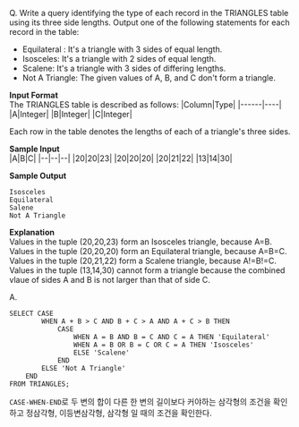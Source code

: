 Q. Write a query identifying the type of each record in the TRIANGLES table using its three side lengths. Output one of the following statements for each record in the table:

- Equilateral : It's a triangle with 3 sides of equal length.
- Isosceles: It's a triangle with 2 sides of equal length.
- Scalene: It's a triangle with 3 sides of differing lengths.
- Not A Triangle: The given values of A, B, and C don't form a triangle.

<strong>Input Format</strong><br>
The TRIANGLES table is described as follows:
|Column|Type|
|------|----|
|A|Integer|
|B|Integer|
|C|Integer|

Each row in the table denotes the lengths of each of a triangle's three sides.

<strong>Sample Input</strong><br>
|A|B|C|
|--|--|--|
|20|20|23|
|20|20|20|
|20|21|22|
|13|14|30|

<strong>Sample Output</strong><br>
```
Isosceles
Equilateral
Salene
Not A Triangle
```

<strong>Explanation</strong><br>
Values in the tuple (20,20,23) form an Isosceles triangle, because A=B.<br>
Values in the tuple (20,20,20) form an Equilateral triangle, because A=B=C. <br>
Values in the tuple (20,21,22) form a Scalene triangle, because A!=B!=C.<br>
Values in the tuple (13,14,30) cannot form a triangle because the combined vlaue of sides A and B is not larger than that of side C.<br>

A.
```
SELECT CASE
        WHEN A + B > C AND B + C > A AND A + C > B THEN
            CASE
                WHEN A = B AND B = C AND C = A THEN 'Equilateral'
                WHEN A = B OR B = C OR C = A THEN 'Isosceles'
                ELSE 'Scalene'
            END
        ELSE 'Not A Triangle'
    END
FROM TRIANGLES;
```
`CASE-WHEN-END`로 두 변의 합이 다른 한 변의 길이보다 커야하는 삼각형의 조건을 확인하고 정삼각형, 이등변삼각형, 삼각형 일 때의 조건을 확인한다.